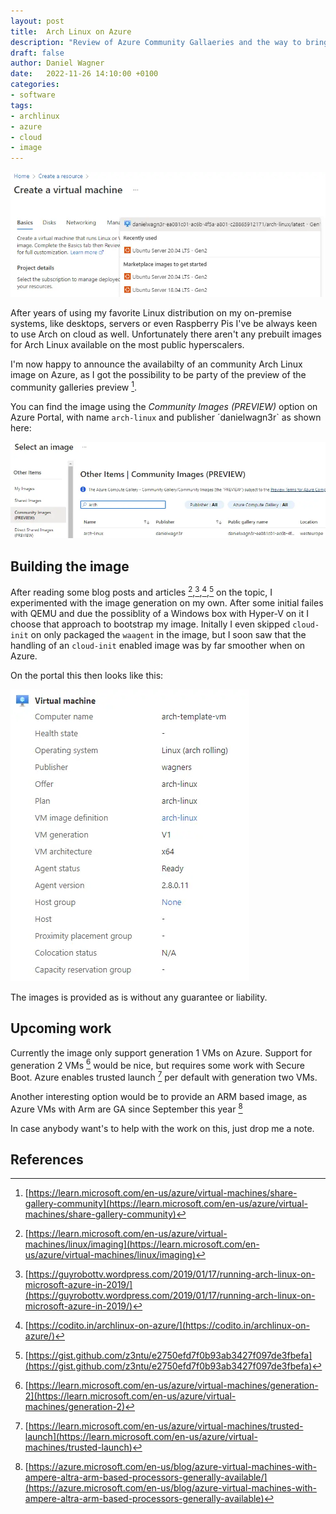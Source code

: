 ```yaml
---
layout: post
title:  Arch Linux on Azure
description: "Review of Azure Community Gallaeries and the way to bring ArchLinux to Azure"
draft: false
author: Daniel Wagner
date:   2022-11-26 14:10:00 +0100
categories:
- software
tags:
- archlinux
- azure
- cloud
- image
---
```

[![Arch Linux on Azure](archlinux01.webp)](https://archlinux.org)

After years of using my favorite Linux distribution on my on-premise systems, like desktops, servers or even Raspberry Pis I've be always keen to use Arch on cloud as well. Unfortunately there aren't any prebuilt images for Arch Linux available on the most public hyperscalers.

I'm now happy to announce the availabilty of an community Arch Linux image on Azure, as I got the possibility to be party of the preview of the community galleries preview [^2].

You can find the image using the *Community Images (PREVIEW)* option on Azure Portal, with name `arch-linux` and publisher ´danielwagn3r` as shown here:

[![Community Images](archlinux03.webp)](https://portal.azure.com/#create/Microsoft.VirtualMachine)

## Building the image

After reading some blog posts and articles [^1],[^5],[^6],[^7] on the topic, I experimented with the image generation on my own. After some initial failes with QEMU and due the possiblity of a Windows box with Hyper-V on it I choose that approach to bootstrap my image. Initally I even skipped `cloud-init` on only packaged the `waagent` in the image, but I soon saw that the handling of an `cloud-init` enabled image was by far smoother when on Azure.

On the portal this then looks like this:

![Virtual machine properties](archlinux02.webp)

The images is provided as is without any guarantee or liability.

## Upcoming work

Currently the image only support generation 1 VMs on Azure. Support for generation 2 VMs [^3] would be nice, but requires some work with Secure Boot. Azure enables trusted launch [^4] per default with generation two VMs.

Another interesting option would be to provide an ARM based image, as Azure VMs with Arm are GA since September this year [^8]

In case anybody want's to help with the work on this, just drop me a note.

## References

[^1]: [https://learn.microsoft.com/en-us/azure/virtual-machines/linux/imaging](https://learn.microsoft.com/en-us/azure/virtual-machines/linux/imaging)
[^2]: [https://learn.microsoft.com/en-us/azure/virtual-machines/share-gallery-community](https://learn.microsoft.com/en-us/azure/virtual-machines/share-gallery-community)
[^3]: [https://learn.microsoft.com/en-us/azure/virtual-machines/generation-2](https://learn.microsoft.com/en-us/azure/virtual-machines/generation-2)
[^4]: [https://learn.microsoft.com/en-us/azure/virtual-machines/trusted-launch](https://learn.microsoft.com/en-us/azure/virtual-machines/trusted-launch)

[^5]: [https://guyrobottv.wordpress.com/2019/01/17/running-arch-linux-on-microsoft-azure-in-2019/](https://guyrobottv.wordpress.com/2019/01/17/running-arch-linux-on-microsoft-azure-in-2019/)
[^6]: [https://codito.in/archlinux-on-azure/](https://codito.in/archlinux-on-azure/)
[^7]: [https://gist.github.com/z3ntu/e2750efd7f0b93ab3427f097de3fbefa](https://gist.github.com/z3ntu/e2750efd7f0b93ab3427f097de3fbefa)
[^8]: [https://azure.microsoft.com/en-us/blog/azure-virtual-machines-with-ampere-altra-arm-based-processors-generally-available/](https://azure.microsoft.com/en-us/blog/azure-virtual-machines-with-ampere-altra-arm-based-processors-generally-available)